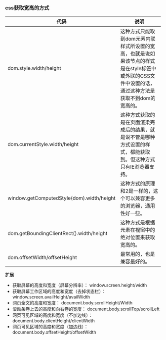 ### css获取宽高的方式

|  代码   | 说明  |
|  ----  | ----  |
| dom.style.width/height | 这种方式只能取到dom元素内联样式所设置的宽高，也就是说如果该节点的样式是在style标签中或外联的CSS文件中设置的话，通过这种方法是获取不到dom的宽高的。 |
| dom.currentStyle.width/height | 这种方式获取的是在页面渲染完成后的结果，就是说不管是哪种方式设置的样式，都能获取到。但这种方式只有IE浏览器支持。 |
| window.getComputedStyle(dom).width/height  | 这种方式的原理和2是一样的，这个可以兼容更多的浏览器，通用性好一些。 |
| dom.getBoundingClientRect().width/height  | 这种方式是根据元素在视窗中的绝对位置来获取宽高的。 |
| dom.offsetWidth/offsetHeight | 最常用的，也是兼容最好的。|

**扩展**

- 获取屏幕的高度和宽度（屏幕分辨率）： window.screen.height/width
- 获取屏幕工作区域的高度和宽度（去掉状态栏）： window.screen.availHeight/availWidth
- 网页全文的高度和宽度： document.body.scrollHeight/Width
- 滚动条卷上去的高度和向右卷的宽度： document.body.scrollTop/scrollLeft
- 网页可见区域的高度和宽度（不加边线）： document.body.clientHeight/clientWidth
- 网页可见区域的高度和宽度（加边线）： document.body.offsetHeight/offsetWidth